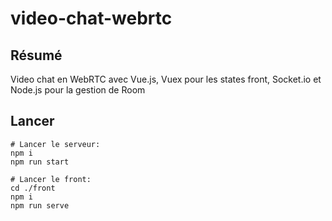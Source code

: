 # video-chat-webrtc

## Résumé
Video chat en WebRTC avec Vue.js, Vuex pour les states front, Socket.io et Node.js pour la gestion de Room

## Lancer
```
# Lancer le serveur:
npm i
npm run start

# Lancer le front:
cd ./front
npm i
npm run serve
```
